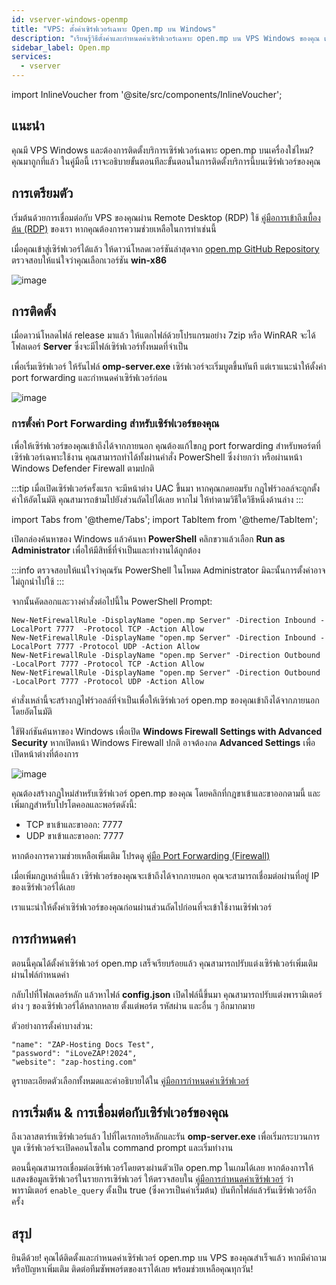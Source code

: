 ```yaml
---
id: vserver-windows-openmp
title: "VPS: ตั้งค่าเซิร์ฟเวอร์เฉพาะ Open.mp บน Windows"
description: "เรียนรู้วิธีตั้งค่าและกำหนดค่าเซิร์ฟเวอร์เฉพาะ open.mp บน VPS Windows ของคุณ เพื่อเล่นเกมมัลติเพลเยอร์ได้อย่างลื่นไหล → เรียนรู้เพิ่มเติมตอนนี้"
sidebar_label: Open.mp
services:
  - vserver
---
```


import InlineVoucher from '@site/src/components/InlineVoucher';

## แนะนำ

คุณมี VPS Windows และต้องการติดตั้งบริการเซิร์ฟเวอร์เฉพาะ open.mp บนเครื่องใช่ไหม? คุณมาถูกที่แล้ว ในคู่มือนี้ เราจะอธิบายขั้นตอนทีละขั้นตอนในการติดตั้งบริการนี้บนเซิร์ฟเวอร์ของคุณ

<InlineVoucher />

## การเตรียมตัว

เริ่มต้นด้วยการเชื่อมต่อกับ VPS ของคุณผ่าน Remote Desktop (RDP) ใช้ [คู่มือการเข้าถึงเบื้องต้น (RDP)](vserver-windows-userdp.md) ของเรา หากคุณต้องการความช่วยเหลือในการทำเช่นนี้

เมื่อคุณเข้าสู่เซิร์ฟเวอร์ได้แล้ว ให้ดาวน์โหลดเวอร์ชันล่าสุดจาก [open.mp GitHub Repository](https://github.com/openmultiplayer/open.mp/releases) ตรวจสอบให้แน่ใจว่าคุณเลือกเวอร์ชัน **win-x86**

![image](https://screensaver01.zap-hosting.com/index.php/s/sCGpA3dwHngbNCy/preview)

## การติดตั้ง

เมื่อดาวน์โหลดไฟล์ release มาแล้ว ให้แตกไฟล์ด้วยโปรแกรมอย่าง 7zip หรือ WinRAR จะได้โฟลเดอร์ **Server** ซึ่งจะมีไฟล์เซิร์ฟเวอร์ทั้งหมดที่จำเป็น

เพื่อเริ่มเซิร์ฟเวอร์ ให้รันไฟล์ **omp-server.exe** เซิร์ฟเวอร์จะเริ่มบูตขึ้นทันที แต่เราแนะนำให้ตั้งค่า port forwarding และกำหนดค่าเซิร์ฟเวอร์ก่อน

![image](https://screensaver01.zap-hosting.com/index.php/s/xeqZjg8RMCnRcZf/preview)

### การตั้งค่า Port Forwarding สำหรับเซิร์ฟเวอร์ของคุณ

เพื่อให้เซิร์ฟเวอร์ของคุณเข้าถึงได้จากภายนอก คุณต้องแก้ไขกฎ port forwarding สำหรับพอร์ตที่เซิร์ฟเวอร์เฉพาะใช้งาน คุณสามารถทำได้ทั้งผ่านคำสั่ง PowerShell ซึ่งง่ายกว่า หรือผ่านหน้า Windows Defender Firewall ตามปกติ

:::tip
เมื่อเปิดเซิร์ฟเวอร์ครั้งแรก จะมีหน้าต่าง UAC ขึ้นมา หากคุณกดยอมรับ กฎไฟร์วอลล์จะถูกตั้งค่าให้อัตโนมัติ คุณสามารถข้ามไปยังส่วนถัดไปได้เลย หากไม่ ให้ทำตามวิธีใดวิธีหนึ่งด้านล่าง
:::

import Tabs from '@theme/Tabs';
import TabItem from '@theme/TabItem';

<Tabs>
<TabItem value="powershell" label="ผ่าน Powershell" default>

เปิดกล่องค้นหาของ Windows แล้วค้นหา **PowerShell** คลิกขวาแล้วเลือก **Run as Administrator** เพื่อให้มีสิทธิ์ที่จำเป็นและทำงานได้ถูกต้อง

:::info
ตรวจสอบให้แน่ใจว่าคุณรัน PowerShell ในโหมด Administrator มิฉะนั้นการตั้งค่าอาจไม่ถูกนำไปใช้
:::

จากนั้นคัดลอกและวางคำสั่งต่อไปนี้ใน PowerShell Prompt:
```
New-NetFirewallRule -DisplayName "open.mp Server" -Direction Inbound -LocalPort 7777  -Protocol TCP -Action Allow
New-NetFirewallRule -DisplayName "open.mp Server" -Direction Inbound -LocalPort 7777 -Protocol UDP -Action Allow
New-NetFirewallRule -DisplayName "open.mp Server" -Direction Outbound -LocalPort 7777 -Protocol TCP -Action Allow
New-NetFirewallRule -DisplayName "open.mp Server" -Direction Outbound -LocalPort 7777 -Protocol UDP -Action Allow
```

คำสั่งเหล่านี้จะสร้างกฎไฟร์วอลล์ที่จำเป็นเพื่อให้เซิร์ฟเวอร์ open.mp ของคุณเข้าถึงได้จากภายนอกโดยอัตโนมัติ

</TabItem>

<TabItem value="windefender" label="ผ่าน Windows Defender">

ใช้ฟังก์ชันค้นหาของ Windows เพื่อเปิด **Windows Firewall Settings with Advanced Security** หากเปิดหน้า Windows Firewall ปกติ อาจต้องกด **Advanced Settings** เพื่อเปิดหน้าต่างที่ต้องการ

![image](https://github.com/zaphosting/docs/assets/42719082/5fb9f943-7e51-4d8f-9df4-2f5ff60857d3)

คุณต้องสร้างกฎใหม่สำหรับเซิร์ฟเวอร์ open.mp ของคุณ โดยคลิกที่กฎขาเข้าและขาออกตามนี้ และเพิ่มกฎสำหรับโปรโตคอลและพอร์ตดังนี้:
- TCP ขาเข้าและขาออก: 7777
- UDP ขาเข้าและขาออก: 7777

หากต้องการความช่วยเหลือเพิ่มเติม โปรดดู [คู่มือ Port Forwarding (Firewall)](vserver-windows-port.md)

</TabItem>
</Tabs>

เมื่อเพิ่มกฎเหล่านี้แล้ว เซิร์ฟเวอร์ของคุณจะเข้าถึงได้จากภายนอก คุณจะสามารถเชื่อมต่อผ่านที่อยู่ IP ของเซิร์ฟเวอร์ได้เลย

เราแนะนำให้ตั้งค่าเซิร์ฟเวอร์ของคุณก่อนผ่านส่วนถัดไปก่อนที่จะเข้าใช้งานเซิร์ฟเวอร์

## การกำหนดค่า

ตอนนี้คุณได้ตั้งค่าเซิร์ฟเวอร์ open.mp เสร็จเรียบร้อยแล้ว คุณสามารถปรับแต่งเซิร์ฟเวอร์เพิ่มเติมผ่านไฟล์กำหนดค่า

กลับไปที่โฟลเดอร์หลัก แล้วหาไฟล์ **config.json** เปิดไฟล์นี้ขึ้นมา คุณสามารถปรับแต่งพารามิเตอร์ต่าง ๆ ของเซิร์ฟเวอร์ได้หลากหลาย ตั้งแต่พอร์ต รหัสผ่าน และอื่น ๆ อีกมากมาย

ตัวอย่างการตั้งค่าบางส่วน:
```
"name": "ZAP-Hosting Docs Test",
"password": "iLoveZAP!2024",
"website": "zap-hosting.com"
```

ดูรายละเอียดตัวเลือกทั้งหมดและคำอธิบายได้ใน [คู่มือการกำหนดค่าเซิร์ฟเวอร์](openmp-configuration.md)

## การเริ่มต้น & การเชื่อมต่อกับเซิร์ฟเวอร์ของคุณ

ถึงเวลาสตาร์ทเซิร์ฟเวอร์แล้ว ไปที่ไดเรกทอรีหลักและรัน **omp-server.exe** เพื่อเริ่มกระบวนการบูต เซิร์ฟเวอร์จะเปิดคอนโซลใน command prompt และเริ่มทำงาน

ตอนนี้คุณสามารถเชื่อมต่อเซิร์ฟเวอร์โดยตรงผ่านตัวเปิด open.mp ในเกมได้เลย หากต้องการให้แสดงข้อมูลเซิร์ฟเวอร์ในรายการเซิร์ฟเวอร์ ให้ตรวจสอบใน [คู่มือการกำหนดค่าเซิร์ฟเวอร์](openmp-configuration.md) ว่าพารามิเตอร์ `enable_query` ตั้งเป็น true (ซึ่งควรเป็นค่าเริ่มต้น) บันทึกไฟล์แล้วรันเซิร์ฟเวอร์อีกครั้ง

## สรุป

ยินดีด้วย! คุณได้ติดตั้งและกำหนดค่าเซิร์ฟเวอร์ open.mp บน VPS ของคุณสำเร็จแล้ว หากมีคำถามหรือปัญหาเพิ่มเติม ติดต่อทีมซัพพอร์ตของเราได้เลย พร้อมช่วยเหลือคุณทุกวัน!

<InlineVoucher />